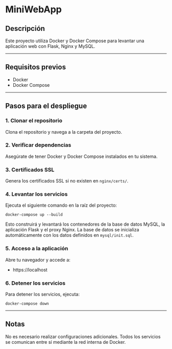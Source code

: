 # MiniWebApp

## Descripción

Este proyecto utiliza Docker y Docker Compose para levantar una aplicación web con Flask, Nginx y MySQL.

---

## Requisitos previos

- Docker
- Docker Compose

---

## Pasos para el despliegue

### 1. Clonar el repositorio

Clona el repositorio y navega a la carpeta del proyecto.

### 2. Verificar dependencias

Asegúrate de tener Docker y Docker Compose instalados en tu sistema.

### 3. Certificados SSL

Genera los certificados SSL si no existen en `nginx/certs/`.

### 4. Levantar los servicios

Ejecuta el siguiente comando en la raíz del proyecto:

   ```
   docker-compose up --build
   ```

   Esto construirá y levantará los contenedores de la base de datos MySQL, la aplicación Flask y el proxy Nginx. La base de datos se inicializa automáticamente con los datos definidos en `mysql/init.sql`.

### 5. Acceso a la aplicación

Abre tu navegador y accede a:

   - https://localhost

### 6. Detener los servicios

Para detener los servicios, ejecuta:

   ```
   docker-compose down
   ```

---

## Notas

No es necesario realizar configuraciones adicionales. Todos los servicios se comunican entre sí mediante la red interna de Docker.
